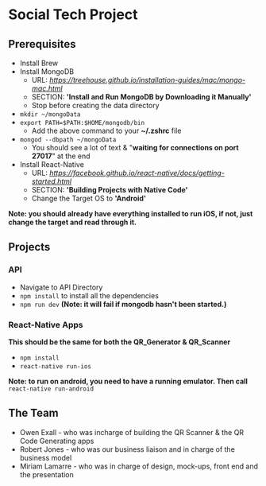 # Social Tech Project

## Prerequisites

* Install Brew
* Install MongoDB
    * URL: *https://treehouse.github.io/installation-guides/mac/mongo-mac.html*
    * SECTION: **'Install and Run MongoDB by Downloading it Manually'**
    * Stop before creating the data directory
* `mkdir ~/mongoData`
* `export PATH=$PATH:$HOME/mongodb/bin`
    * Add the above command to your **~/.zshrc** file
* `mongod --dbpath ~/mongoData`
    * You should see a lot of text & "**waiting for connections on port 27017**" at the end
* Install React-Native
    * URL: *https://facebook.github.io/react-native/docs/getting-started.html*
    * SECTION: **'Building Projects with Native Code'**
    * Change the Target OS to **'Android'**

**Note: you should already have everything installed to run iOS, if not, just change the target and read through it.**

## Projects

### API
* Navigate to API Directory
* `npm install` to install all the dependencies
* `npm run dev` **(Note: it will fail if mongodb hasn't been started.)**

### React-Native Apps

**This should be the same for both the QR_Generator & QR_Scanner**

* `npm install`
* `react-native run-ios`

**Note: to run on android, you need to have a running emulator. Then call** `react-native run-android`

## The Team

* Owen Exall - who was incharge of building the QR Scanner & the QR Code Generating apps 
* Robert Jones - who was our business liaison and in charge of the business model
* Miriam Lamarre - who was in charge of design, mock-ups, front end and the presentation
